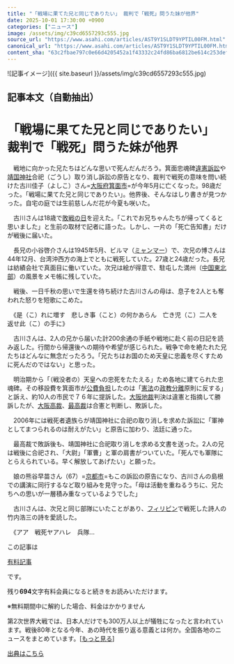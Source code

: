 ```yaml
---
title: "「戦場に果てた兄と同じでありたい」 裁判で「戦死」問うた妹が他界"
date: 2025-10-01 17:30:00 +0900
categories: ["ニュース"]
image: /assets/img/c39cd6557293c555.jpg
source_url: "https://www.asahi.com/articles/AST9Y1SLDT9YPTIL00FM.html"
canonical_url: "https://www.asahi.com/articles/AST9Y1SLDT9YPTIL00FM.html"
content_sha: "63c2fbae797c0e66d4205452a1f43332c24fd86ba6812be614c253defdeebaf0"
---
```


![記事イメージ]({{ site.baseurl }}/assets/img/c39cd6557293c555.jpg)

## 記事本文（自動抽出）
<div><main role="main" id="main"><p></p><div class="y_Qv3"><h1>「戦場に果てた兄と同じでありたい」　裁判で「戦死」問うた妹が他界</h1></div><p id="gsm_above_SnsUtilityArea"></p><p x-component-name="CommentHeadline" x-component-data='{"commentCount":0,"commentators":[],"mode":"pc"}'></p><div class="nfyQp"><p>　戦地に向かった兄たちはどんな思いで死んだんだろう。箕面忠魂碑<a href="//www.asahi.com/topics/word/%E9%81%95%E6%86%B2%E8%A8%B4%E8%A8%9F.html" title="違憲訴訟 のトピックスを開く" class="eWgMZ">違憲訴訟</a>や<a href="//www.asahi.com/topics/word/%E9%9D%96%E5%9B%BD%E7%A5%9E%E7%A4%BE.html" title="靖国神社 のトピックスを開く" class="eWgMZ">靖国神社</a>合祀（ごうし）取り消し訴訟の原告となり、裁判で戦死の意味を問い続けた古川佳子（よしこ）さん=<a href="http://www.asahi.com/area/osaka/" title="大阪府 のトピックスを開く" class="eWgMZ">大阪府</a><a href="//www.asahi.com/topics/word/%E7%AE%95%E9%9D%A2%E5%B8%82.html" title="箕面市 のトピックスを開く" class="eWgMZ">箕面市</a>=が今年5月に亡くなった。98歳だった。「戦場に果てた兄と同じでありたい」。他界後、そんなはしり書きが見つかった。自宅の庭では生前慈しんだ花が今夏も咲いた。</p><p>　古川さんは18歳で<a href="//www.asahi.com/topics/word/%E6%95%97%E6%88%A6%E3%81%AE%E6%97%A5.html" title="敗戦の日 のトピックスを開く" class="eWgMZ">敗戦の日</a>を迎えた。「これでお兄ちゃんたちが帰ってくると思いました」と生前の取材で記者に語った。しかし、一片の「死亡告知書」だけが戦後に届いた。</p><p>　長兄の小谷啓介さんは1945年5月、ビルマ（<a href="//www.asahi.com/topics/word/%E3%83%9F%E3%83%A3%E3%83%B3%E3%83%9E%E3%83%BC.html" title="ミャンマー のトピックスを開く" class="eWgMZ">ミャンマー</a>）で、次兄の博さんは44年12月、台湾沖西方の海上でともに戦死していた。27歳と24歳だった。長兄は紡績会社で真面目に働いていた。次兄は絵が得意で、駐屯した満州（<a href="//www.asahi.com/topics/word/%E4%B8%AD%E5%9B%BD%E6%9D%B1%E5%8C%97%E9%83%A8.html" title="中国東北部 のトピックスを開く" class="eWgMZ">中国東北部</a>）の風景をメモ帳に残していた。</p><p>　戦後、一日千秋の思いで生還を待ち続けた古川さんの母は、息子を2人とも奪われた怒りを短歌にこめた。</p><p>　《是（こ）れに増す　悲しき事（こと）の何かあらん　亡き児（こ）二人を　返せ此（こ）の手に》</p><p>　古川さんは、2人の兄から届いた計200余通の手紙や戦地に赴く前の日記を読み返した。行間から帰還後への期待や希望が感じられた。戦争で命を絶たれた兄たちはどんなに無念だったろう。「兄たちはお国のため天皇に忠義を尽くすために死んだのではない」と思った。</p><p>　明治期から「（戦没者の）天皇への忠死をたたえる」ため各地に建てられた忠魂碑。その移設費を箕面市が<a href="//www.asahi.com/topics/word/%E5%85%AC%E8%B2%BB%E8%B2%A0%E6%8B%85.html" title="公費負担 のトピックスを開く" class="eWgMZ">公費負担</a>したのは「<a href="https://www.asahi.com/politics/kenpo/" title="憲法 のトピックスを開く" class="eWgMZ">憲法</a>の<a href="//www.asahi.com/topics/word/%E6%94%BF%E6%95%99%E5%88%86%E9%9B%A2.html" title="政教分離 のトピックスを開く" class="eWgMZ">政教分離</a>原則に反する」と訴え、約10人の市民で７６年に提訴した。<a href="//www.asahi.com/topics/word/%E5%A4%A7%E9%98%AA%E5%9C%B0%E8%A3%81.html" title="大阪地裁 のトピックスを開く" class="eWgMZ">大阪地裁</a>判決は違憲と指摘して勝訴したが、<a href="//www.asahi.com/topics/word/%E5%A4%A7%E9%98%AA%E9%AB%98%E8%A3%81.html" title="大阪高裁 のトピックスを開く" class="eWgMZ">大阪高裁</a>、<a href="//www.asahi.com/topics/word/%E6%9C%80%E9%AB%98%E8%A3%81.html" title="最高裁 のトピックスを開く" class="eWgMZ">最高裁</a>は合憲と判断し、敗訴した。</p><p>　2006年には戦死者遺族らが靖国神社に合祀の取り消しを求めた訴訟に「軍神としてまつられるのは耐えがたい」と原告に加わり、法廷に通った。</p><p>　最高裁で敗訴後も、靖国神社に合祀取り消しを求める文書を送った。2人の兄は戦後に合祀され、「大尉」「軍曹」と軍の肩書がついていた。「死んでも軍隊にとらえられている。早く解放してあげたい」と願った。</p><p>　娘の熊谷早苗さん（67）=<a href="//www.asahi.com/topics/word/%E4%BA%AC%E9%83%BD%E5%B8%82.html" title="京都市 のトピックスを開く" class="eWgMZ">京都市</a>=もこの訴訟の原告になり、古川さんの島根での講演に同行するなど取り組みを見守った。「母は活動を重ねるうちに、兄たちへの思いが一層積み重なっているようでした」</p><p>　古川さんは、次兄と同じ部隊にいたことがあり、<a href="//www.asahi.com/topics/word/%E3%83%95%E3%82%A3%E3%83%AA%E3%83%94%E3%83%B3.html" title="フィリピン のトピックスを開く" class="eWgMZ">フィリピン</a>で戦死した詩人の竹内浩三の詩を愛読した。</p><p class="Lujdo">　《アア　戦死ヤアハレ　兵隊…</p></div><p></p><div class="NbZMW"><div class="PxAm1"><p>この記事は</p><img src="//www.asahicom.jp/images/icon_key_gold.png" alt><a href="//www.asahi.com/news/gold.html?iref=com_1kiji_g_0">有料記事</a><p>です。</p><span class="Zgt88">残り<b>694</b>文字</span><span class="hideFromApp">有料会員になると続きをお読みいただけます。</span></div><p class="eQShK">※無料期間中に解約した場合、料金はかかりません</p></div><p x-component-name="WriterProfile" x-component-data='{"writerProfile":{"writerProfileList":[],"isWriterFollowAvailableMember":false},"isFreeArea":true}'></p><p x-component-name="ArticleCommentList" x-component-data='{"commentCount":0,"commentList":[],"shareUrlBase":"https://www.asahi.com/articles/AST9Y1SLDT9YPTIL00FM.html","articleId":"AST9Y1SLDT9YPTIL00FM","commentIdParam":"","equalCommentIdIndex":-1,"isAuthorized":false,"isFreePlan":false,"isPaidMember":false,"isPresent":false,"isHazard":false,"freeUrlBase":"//www.asahi.com","digitalUrlBase":"//digital.asahi.com"}'></p><div class="GA13d"><div class="eGTLS"><p>第2次世界大戦では、日本人だけでも300万人以上が犠牲になったと言われています。戦後80年となる今年、あの時代を振り返る意義とは何か。全国各地のニュースをまとめています。[<a href="https://www.asahi.com/topics/AP-47eba7a4-952e-45c4-bb8b-f7ac0363e073/?iref=kijishita_link">もっと見る</a>]</p></div></div></main></div>

[出典はこちら](https://www.asahi.com/articles/AST9Y1SLDT9YPTIL00FM.html)
